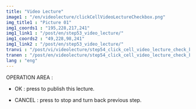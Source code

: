 ```yaml
---
title: "Video Lecture"
image1 : "/en/videolecture/clickCellVideoLectureCheckbox.png"
img_title1 : "Picture 01"
img1_coords1 : "195,228,217,241"
img1_link1 : "/post/en/step53_video_lecture/"
img1_coords2 : "49,228,98,241"
img1_link2 : "/post/en/step53_video_lecture/"
tranvi : "/post/vi/videolecture/step54_click_cell_video_lecture_check_box/"
tranen : "/post/en/videolecture/step54_click_cell_video_lecture_check_box/"
lang : "eng"
---
```

OPERATION AREA :

- OK : press to publish this lecture.

- CANCEL : press to stop and turn back previous step.					
